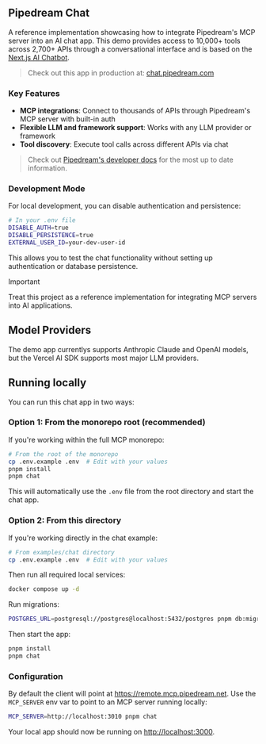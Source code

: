 ## Pipedream Chat

A reference implementation showcasing how to integrate Pipedream's MCP server into an AI chat app. This demo provides access to 10,000+ tools across 2,700+ APIs through a conversational interface and is based on the [Next.js AI Chatbot](https://chat.vercel.ai/).

> Check out this app in production at: [chat.pipedream.com](https://chat.pipedream.com)

### Key Features

- **MCP integrations**: Connect to thousands of APIs through Pipedream's MCP server with built-in auth
- **Flexible LLM and framework support**: Works with any LLM provider or framework
- **Tool discovery**: Execute tool calls across different APIs via chat

> Check out [Pipedream's developer docs](https://pipedream.com/docs/connect/mcp/developers) for the most up to date information.

### Development Mode

For local development, you can disable authentication and persistence:

```bash
# In your .env file
DISABLE_AUTH=true
DISABLE_PERSISTENCE=true
EXTERNAL_USER_ID=your-dev-user-id
```

This allows you to test the chat functionality without setting up authentication or database persistence.

> [!IMPORTANT]  
> Treat this project as a reference implementation for integrating MCP servers into AI applications.

## Model Providers

The demo app currentlys supports Anthropic Claude and OpenAI models, but the Vercel AI SDK supports most major LLM providers.

## Running locally

You can run this chat app in two ways:

### Option 1: From the monorepo root (recommended)

If you're working within the full MCP monorepo:

```bash
# From the root of the monorepo
cp .env.example .env  # Edit with your values
pnpm install
pnpm chat
```

This will automatically use the `.env` file from the root directory and start the chat app.

### Option 2: From this directory

If you're working directly in the chat example:

```bash
# From examples/chat directory
cp .env.example .env  # Edit with your values
```

Then run all required local services:

```bash
docker compose up -d
```

Run migrations:

```bash
POSTGRES_URL=postgresql://postgres@localhost:5432/postgres pnpm db:migrate
```

Then start the app:

```bash
pnpm install
pnpm chat
```

### Configuration

By default the client will point at https://remote.mcp.pipedream.net. Use the `MCP_SERVER` env var to point to an MCP server running locally:

```bash
MCP_SERVER=http://localhost:3010 pnpm chat
```

Your local app should now be running on [http://localhost:3000](http://localhost:3000/).
